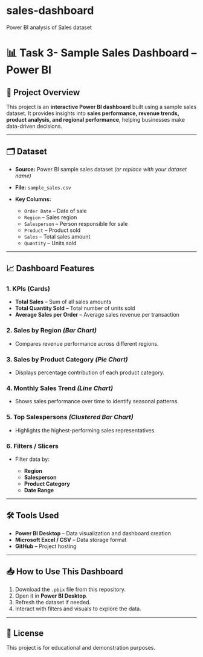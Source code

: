 # sales-dashboard
Power BI analysis of Sales dataset
# 📊 Task 3- Sample Sales Dashboard – Power BI

## 📌 Project Overview

This project is an **interactive Power BI dashboard** built using a sample sales dataset.
It provides insights into **sales performance, revenue trends, product analysis, and regional performance**, helping businesses make data-driven decisions.

---

## 🗂 Dataset

* **Source:** Power BI sample sales dataset *(or replace with your dataset name)*
* **File:** `sample_sales.csv` 
* **Key Columns:**

  * `Order Date` – Date of sale
  * `Region` – Sales region
  * `Salesperson` – Person responsible for sale
  * `Product` – Product sold
  * `Sales` – Total sales amount
  * `Quantity` – Units sold

---

## 📈 Dashboard Features

### **1. KPIs (Cards)**

* **Total Sales** – Sum of all sales amounts
* **Total Quantity Sold** – Total number of units sold
* **Average Sales per Order** – Average sales revenue per transaction

### **2. Sales by Region** *(Bar Chart)*

* Compares revenue performance across different regions.

### **3. Sales by Product Category** *(Pie Chart)*

* Displays percentage contribution of each product category.

### **4. Monthly Sales Trend** *(Line Chart)*

* Shows sales performance over time to identify seasonal patterns.

### **5. Top Salespersons** *(Clustered Bar Chart)*

* Highlights the highest-performing sales representatives.

### **6. Filters / Slicers**

* Filter data by:

  * **Region**
  * **Salesperson**
  * **Product Category**
  * **Date Range**

---

## 🛠 Tools Used

* **Power BI Desktop** – Data visualization and dashboard creation
* **Microsoft Excel / CSV** – Data storage format
* **GitHub** – Project hosting

---

## 📥 How to Use This Dashboard

1. Download the `.pbix` file from this repository.
2. Open it in **Power BI Desktop**.
3. Refresh the dataset if needed.
4. Interact with filters and visuals to explore the data.

---

## 📄 License

This project is for educational and demonstration purposes.



